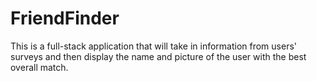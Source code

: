 # FriendFinder
This is a full-stack application that will take in information from users' surveys and then display the name and picture of the user with the best overall match.
